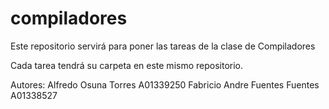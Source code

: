 # compiladores
Este repositorio servirá para poner las tareas de la clase de Compiladores

Cada tarea tendrá su carpeta en este mismo repositorio.

Autores:
Alfredo Osuna Torres            A01339250
Fabricio Andre Fuentes Fuentes  A01338527
